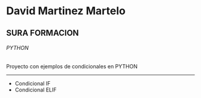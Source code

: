 # David Martinez Martelo
## SURA FORMACION
###### PYTHON
Proyecto con ejemplos de condicionales en PYTHON
***
- Condicional IF
- Condicional ELIF
